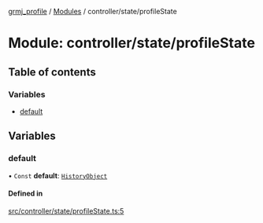 [grmj_profile](../README.md) / [Modules](../modules.md) / controller/state/profileState

# Module: controller/state/profileState

## Table of contents

### Variables

- [default](controller_state_profileState.md#default)

## Variables

### default

• `Const` **default**: [`HistoryObject`](../interfaces/interfaces_interfaces.HistoryObject.md)

#### Defined in

[src/controller/state/profileState.ts:5](https://github.com/Gordon2735/grmj_profile/blob/1239e9c/src/controller/state/profileState.ts#L5)
